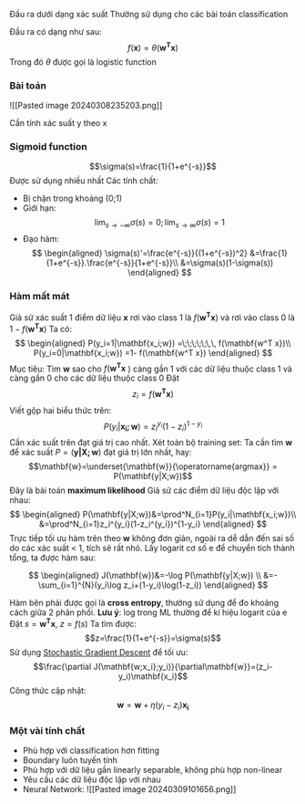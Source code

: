 Đầu ra dưới dạng xác suất
Thường sử dụng cho các bài toán classification

Đầu ra có dạng như sau:
$$f(\mathbf{x})=\theta(\mathbf{w^T x})$$
Trong đó $\theta$ được gọi là logistic function


### Bài toán

![[Pasted image 20240308235203.png]]

Cần tính xác suất y theo x
### Sigmoid function
$$\sigma(s)=\frac{1}{1+e^{-s}}$$
Được sử dụng nhiều nhất
Các tính chất:
- Bị chặn trong khoảng (0;1)
- Giới hạn:
$$\lim_{s\rightarrow -\infty}\sigma(s) =0;\lim_{s\rightarrow \infty}\sigma(s) =1 $$
- Đạo hàm:
$$
\begin{aligned}
\sigma(s)'=\frac{e^{-s}}{(1+e^{-s})^2}
&=\frac{1}{1+e^{-s}}.\frac{e^{-s}}{1+e^{-s}}\\
&=\sigma(s)(1-\sigma(s))
\end{aligned}
$$

### Hàm mất mát
Giả sử xác suất 1 điểm dữ liệu $\mathbf{x}$ rơi vào class 1 là $f(\mathbf{w^T x})$ và rơi vào class 0 là $1-f(\mathbf{w^T x})$
Ta có:
$$
\begin{aligned}
P(y_i=1|\mathbf{x_i;w}) =\;\;\;\;\;\,\, f(\mathbf{w^T x})\\
P(y_i=0|\mathbf{x_i;w}) =1- f(\mathbf{w^T x})
\end{aligned}
$$
Mục tiêu: Tìm $\mathbf{w}$ sao cho $f(\mathbf{w^T x}$ ) càng gần 1 với các dữ liệu thuộc class 1 và càng gần 0 cho các dữ liệu thuộc class 0
Đặt
$$z_i=f(\mathbf{w^T x})$$
Viết gộp hai biểu thức trên:
$$P(y_i|\mathbf{x_i;w})=z^{y_i}_i(1-z_i)^{1-y_i}$$
Cần xác suất trên đạt giá trị cao nhất.
Xét toàn bộ training set: Ta cần tìm $\mathbf{w}$ để xác suất $P=(\mathbf{y|X;w})$ đạt giá trị lớn nhất, hay:
$$\mathbf{w}=\underset{\mathbf{w}}{\operatorname{argmax}} = P(\mathbf{y|X;w})$$
Đây là bài toán __maximum likelihood__ 
Giả sử các điểm dữ liệu độc lập với nhau:
$$
\begin{aligned}
P(\mathbf{y|X;w})&=\prod^N_{i=1}P(y_i|\mathbf{x_i;w})\\
&=\prod^N_{i=1}z_i^{y_i}(1-z_i^{y_i})^{1-y_i}
\end{aligned}
$$
Trực tiếp tối ưu hàm trên theo $\mathbf{w}$ không đơn giản, ngoài ra dễ dẫn đến sai số do các xác suất < 1, tích sẽ rất nhỏ.
Lấy logarit cơ số e để chuyển tích thành tổng, ta được hàm sau:

$$
\begin{aligned}
J(\mathbf{w})&=-\log P(\mathbf{y|X;w}) \\
&=-\sum_{i=1}^{N}(y_i\log z_i+(1-y_i)\log(1-z_i))
\end{aligned}
$$

Hàm bên phải được gọi là __cross entropy__, thường sử dụng để đo khoảng cách giữa 2 phân phối.
__Lưu ý__: log trong ML thường để kí hiệu logarit của e
Đặt $s=\mathbf{w^T x}$, $z=f(s)$ 
Ta tìm được:
$$z=\frac{1}{1+e^{-s}}=\sigma(s)$$
Sử dụng [Stochastic Gradient Descent](Gradient%20Descent#Stochastic%20Gradient%20Descent) để tối ưu:
$$\frac{\partial J(\mathbf{w;x_i};y_i)}{\partial\mathbf{w}}=(z_i-y_i)\mathbf{x_i}$$
Công thức cập nhật:
$$\mathbf{w} = \mathbf{w} + \eta(y_i-z_i)\mathbf{x_i}$$

### Một vài tính chất
- Phù hợp với classification hơn fitting
- Boundary luôn tuyến tính
- Phù hợp với dữ liệu gần linearly separable, không phù hợp non-linear
- Yêu cầu các dữ liệu độc lập với nhau
- Neural Network:
![[Pasted image 20240309101656.png]]
